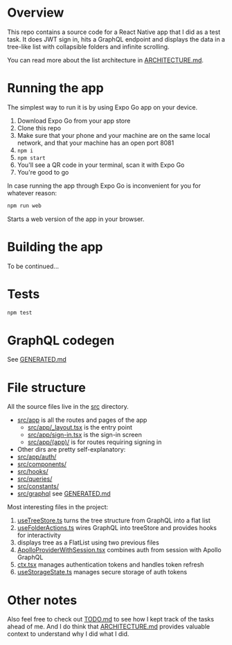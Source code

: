 # Overview

This repo contains a source code for a React Native app that I did as a test task.
It does JWT sign in, hits a GraphQL endpoint and displays the data in a tree-like list with collapsible folders and infinite scrolling.

You can read more about the list architecture in [ARCHITECTURE.md](/ARCHITECTURE.md).

# Running the app

The simplest way to run it is by using Expo Go app on your device.

1. Download Expo Go from your app store
1. Clone this repo
1. Make sure that your phone and your machine are on the same local network, and that your machine has an open port 8081
1. `npm i`
1. `npm start`
1. You'll see a QR code in your terminal, scan it with Expo Go
1. You're good to go

In case running the app through Expo Go is inconvenient for you for whatever reason:

```bash
npm run web
```

Starts a web version of the app in your browser.

# Building the app
To be continued...

# Tests

```bash
npm test
```

# GraphQL codegen

See [GENERATED.md](/src/graphql/GENERATED.md)

# File structure

All the source files live in the [src](src/) directory.

- [src/app](/src/app/) is all the routes and pages of the app
    - [src/app/_layout.tsx](/src/app/_layout.tsx) is the entry point
    - [src/app/sign-in.tsx](/src/app/sign-in.tsx) is the sign-in screen
    - [src/app/(app)/](/src/app/(app)/) is for routes requiring signing in
- Other dirs are pretty self-explanatory:
- [src/app/auth/](/src/app/auth/)
- [src/components/](/src/components/)
- [src/hooks/](/src/hooks/)
- [src/queries/](/src/queries/)
- [src/constants/](/src/constants/)
- [src/graphql](/src/graphql) see [GENERATED.md](/src/graphql/GENERATED.md)

Most interesting files in the project:

1. [useTreeStore.ts](/src/hooks/useTreeStore.ts) turns the tree structure from GraphQL into a flat list
1. [useFolderActions.ts](/src/hooks/useFolderActions.ts) wires GraphQL into treeStore and provides hooks for interactivity
1. [](/src/components/TreeView.tsx) displays tree as a FlatList using two previous files
1. [ApolloProviderWithSession.tsx](/src/components/ApolloProviderWithSession.tsx) combines auth from session with Apollo GraphQL
1. [ctx.tsx](/src/auth/ctx.tsx) manages authentication tokens and handles token refresh
1. [useStorageState.ts](/src/auth/useStorageState.ts) manages secure storage of auth tokens

# Other notes

Also feel free to check out [TODO.md](/TODO.md) to see how I kept track of the tasks ahead of me. And I do think that [ARCHITECTURE.md](/ARCHITECTURE.md) provides valuable context to understand why I did what I did.
